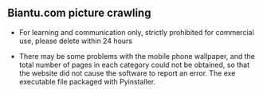 ## Biantu.com picture crawling

- For learning and communication only, strictly prohibited for commercial use, please delete within 24 hours

- There may be some problems with the mobile phone wallpaper, and the total number of pages in each category could not be obtained, so that the website did not cause the software to report an error.
The exe executable file packaged with Pyinstaller.